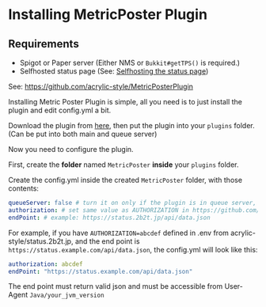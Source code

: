 # Installing MetricPoster Plugin

## Requirements
- Spigot or Paper server (Either NMS or `Bukkit#getTPS()` is required.)
- Selfhosted status page (See: [Selfhosting the status page](/self-hosting/selfhosting-the-status-page))

See: https://github.com/acrylic-style/MetricPosterPlugin

Installing Metric Poster Plugin is simple, all you need is to just install the plugin and edit config.yml a bit.

Download the plugin from [here](https://github.com/acrylic-style/MetricPosterPlugin/releases/download/v1.0/MetricPoster.jar), then put the plugin into your `plugins` folder. (Can be put into both main and queue server)

Now you need to configure the plugin.

First, create the **folder** named `MetricPoster` **inside** your `plugins` folder.

Create the config.yml inside the created `MetricPoster` folder, with those contents:
```yaml
queueServer: false # turn it on only if the plugin is in queue server, don't use this if you have 2+ queue servers.
authorization: # set same value as AUTHORIZATION in https://github.com/acrylic-style/status.2b2t.jp/blob/master/.env.example
endPoint: # example: https://status.2b2t.jp/api/data.json
```

For example, if you have `AUTHORIZATION=abcdef` defined in .env from acrylic-style/status.2b2t.jp, and the end point is `https://status.example.com/api/data.json`, the config.yml will look like this:
```yaml
authorization: abcdef
endPoint: "https://status.example.com/api/data.json"
```

The end point must return valid json and must be accessible from User-Agent `Java/your_jvm_version`

